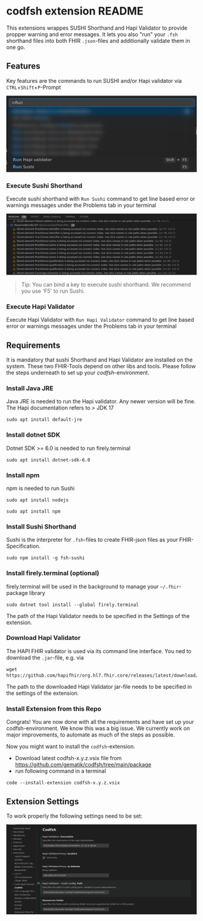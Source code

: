 

# codfsh extension README

This extensions wrappes SUSHI Shorthand and Hapi Validator to provide propper warning and error messages. It lets you also "run" your `.fsh` shorthand files into both FHIR `.json`-files and additionally validate them in one go.

## Features

Key features are the commands to run SUSHI and/or Hapi validator via `CTRL`+`Shift`+`P`-Prompt

![run Commands Prompt][runCommands]

### Execute Sushi Shorthand

Execute sushi shorthand with `Run Sushi` command to get line based error or warnings messages under the Problems tab in your terminal

![sushi Errors Example][errorImage]

> Tip: You can bind a key to execute sushi shorthand. We recommend you use 'F5' to run Sushi.

### Execute Hapi Validator

Execute Hapi Validator with `Run Hapi Validator` command to get line based error or warnings messages under the Problems tab in your terminal

## Requirements

It is mandatory that sushi Shorthand and Hapi Validator are installed on the system. These two FHIR-Tools depend on other libs and tools. Please follow the steps underneath to set up your _codfsh_-environment.

### Install Java JRE

Java JRE is needed to run the Hapi validator. Any newer version will be fine. The Hapi documentation refers to > JDK 17

```
sudo apt install default-jre
```

### Install dotnet SDK

Dotnet SDK >= 6.0 is needed to run firely.terminal

```
sudo apt install dotnet-sdk-6.0
```

### Install npm

npm is needed to run Sushi

```
sudo apt install nodejs
```

```
sudo apt install npm
```

### Install Sushi Shorthand

Sushi is the interpreter for `.fsh`-files to create FHIR-json files as your FHIR-Specification.

```
sudo npm install -g fsh-sushi
```

### Install firely.terminal (optional)

firely.terminal will be used in the background to manage your `~/.fhir`-package library

```
sudo dotnet tool install --global firely.terminal
```

The path of the Hapi Validator needs to be specified in the Settings of the extension.

### Download Hapi Validator

The HAPI FHIR validator is used via its command line interface. You ned to download the `.jar`-file, e.g. via

```
wget https://github.com/hapifhir/org.hl7.fhir.core/releases/latest/download/validator_cli.jar
```

The path to the downloaded Hapi Validator jar-file needs to be specified in the settings of the extension.

### Install Extension from this Repo
Congrats! You are now done with all the requirements and have set up your codfsh-environment. We know this was a big issue. We currently work on major improvements, to automate as much of the steps as possible.

Now you might want to install the `codfsh`-extension.
* Download latest codfsh-x.y.z.vsix file from https://github.com/gematik/codfsh/tree/main/package
* run following command in a terminal

```
code --install-extension codfsh-x.y.z.vsix
```

## Extension Settings

To work properly the following settings need to be set:

![sushi Settings][sushiSettings]

[runCommands]: https://github.com/HendrikGematik/codfsh/raw/main/images/runCommands.png
[errorImage]: https://github.com/HendrikGematik/codfsh/blob/main/images/sushiErrors.png
[sushiSettings]: https://github.com/HendrikGematik/codfsh/raw/main/images/settings.png